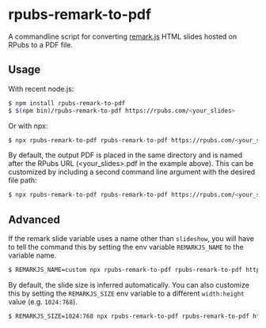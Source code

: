 # rpubs-remark-to-pdf

A commandline script for converting [remark.js](https://github.com/gnab/remark) HTML slides hosted on RPubs to a PDF file.

## Usage

With recent node.js:

```sh
$ npm install rpubs-remark-to-pdf
$ $(npm bin)/rpubs-remark-to-pdf https://rpubs.com/<your_slides>
```

Or with npx:

```sh
$ npx rpubs-remark-to-pdf rpubs-remark-to-pdf https://rpubs.com/<your_slides>
```

By default, the output PDF is placed in the same directory and is named after the RPubs URL (<your_slides>.pdf in the example above). This can be customized by including a second command line argument with the desired file path:

```sh
$ npx rpubs-remark-to-pdf rpubs-remark-to-pdf https://rpubs.com/<your_slides> some/path/output.pdf
```

## Advanced

If the remark slide variable uses a name other than `slideshow`, you will have to tell the command this by setting the env variable `REMARKJS_NAME` to the variable name.

```sh
$ REMARKJS_NAME=custom npx rpubs-remark-to-pdf rpubs-remark-to-pdf https://rpubs.com/<your_slides>
```

By default, the slide size is inferred automatically. You can also customize this by setting the `REMARKJS_SIZE` env variable to a different `width:height` value (e.g. `1024:768`).

```sh
$ REMARKJS_SIZE=1024:768 npx rpubs-remark-to-pdf rpubs-remark-to-pdf https://rpubs.com/<your_slides>
```
